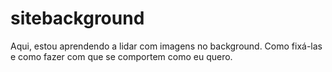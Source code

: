 # sitebackground
 
Aqui, estou aprendendo a lidar com imagens no background. Como fixá-las e como fazer com que se comportem como eu quero.
